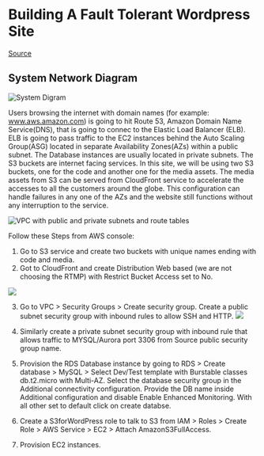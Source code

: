 # Building A Fault Tolerant Wordpress Site
[Source](https://www.udemy.com/course/aws-certified-solutions-architect-associate/learn/lecture/13887862#content) 

## System Network Diagram

![System Digram](https://drive.google.com/uc?id=1Na2V52jyVPOcDGTzs2zQ7_azECPmly3D)

Users browsing the internet with domain names (for example: www.aws.amazon.com) is going to hit Route 53, Amazon Domain Name Service(DNS), that is going to connec to the Elastic Load Balancer (ELB). ELB is going to pass traffic to the EC2 instances behind the Auto Scaling Group(ASG) located in separate Availability Zones(AZs) within a public subnet. The Database instances are usually located in private subnets. The S3 buckets are internet facing services. In this site, we will be using two S3 buckets, one for the code and another one for the media assets. The media assets from S3 can be served from CloudFront service to accelerate the accesses to all the customers around the globe. This configuration can handle failures in any one of the AZs and the website still functions without any interruption to the service.

![VPC with public and private subnets and route tables](https://drive.google.com/uc?id=1M5sdCpHLuyBhpj5Vi6Obz4zQWgr0kPcL)

Follow these Steps from AWS console:
1. Go to S3 service and create two buckets with unique names ending with code and media.
2. Got to CloudFront and create Distribution Web based (we are not choosing the RTMP) with Restrict Bucket Access set to No.

![](https://drive.google.com/uc?id=1iinWDITOuNdbsYlUihh1rusKd9KR5I2k)

3. Go to VPC > Security Groups >  Create security group. Create a public subnet security group with inbound rules to allow SSH and HTTP.
![](https://drive.google.com/uc?id=1Z6JkoNkvuVJcldtXm9XOcBORzA-4lbin)

4. Similarly create a private subnet security group with inbound rule that allows traffic to MYSQL/Aurora port 3306 from Source public security group name.

5. Provision the RDS Database instance by going to RDS > Create database > MySQL > Select Dev/Test template with Burstable classes db.t2.micro with Multi-AZ. Select the database security group in the Additional  connectivity configuration. Provide the DB name inside Additional configuration and disable Enable Enhanced Monitoring. With all other set to default click on create databse.

6. Create a S3forWordPress role to talk to S3 from IAM > Roles > Create Role > AWS Service > EC2 > Attach AmazonS3FullAccess.

7. Provision EC2 instances.








